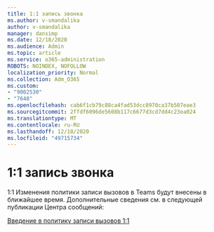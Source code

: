 ```yaml
---
title: 1:1 запись звонка
ms.author: v-smandalika
author: v-smandalika
manager: dansimp
ms.date: 12/18/2020
ms.audience: Admin
ms.topic: article
ms.service: o365-administration
ROBOTS: NOINDEX, NOFOLLOW
localization_priority: Normal
ms.collection: Adm_O365
ms.custom:
- "9002530"
- "7648"
ms.openlocfilehash: cab6f1cb79c88ca4fad53dcc8970ca37b507eae3
ms.sourcegitcommit: 2ffdf6096de5608b117c6677d3cd7dd4c23ea024
ms.translationtype: MT
ms.contentlocale: ru-RU
ms.lasthandoff: 12/18/2020
ms.locfileid: "49715734"
---
```

# <a name="11-call-recording"></a>1:1 запись звонка

1:1 Изменения политики записи вызовов в Teams будут внесены в ближайшее время. Дополнительные сведения см. в следующей публикации Центра сообщений:

[Введение в политику записи вызовов 1:1](https://admin.microsoft.com/AdminPortal/Home)

